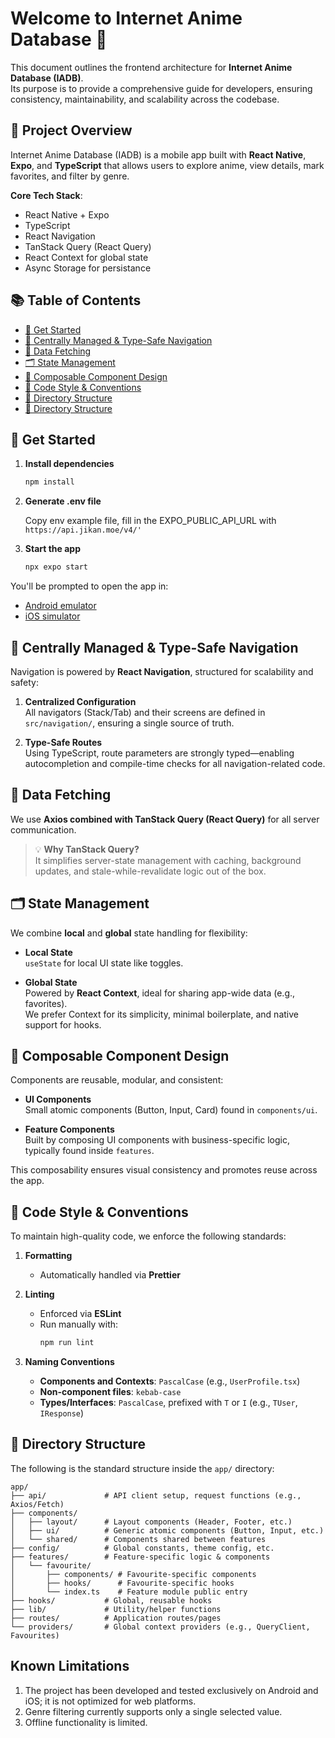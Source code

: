 # Welcome to Internet Anime Database 👋

This document outlines the frontend architecture for **Internet Anime Database (IADB)**.  
Its purpose is to provide a comprehensive guide for developers, ensuring consistency, maintainability, and scalability across the codebase.

## 🧾 Project Overview

Internet Anime Database (IADB) is a mobile app built with **React Native**, **Expo**, and **TypeScript** that allows users to explore anime, view details, mark favorites, and filter by genre.

**Core Tech Stack**:
- React Native + Expo
- TypeScript
- React Navigation
- TanStack Query (React Query)
- React Context for global state
- Async Storage for persistance

## 📚 Table of Contents

- [🚀 Get Started](#-get-started)
- [🧭 Centrally Managed & Type-Safe Navigation](#-centrally-managed--type-safe-navigation)
- [📡 Data Fetching](#-data-fetching)
- [🗂️ State Management](#-state-management)
- [🧩 Composable Component Design](#-composable-component-design)
- [📝 Code Style & Conventions](#-code-style--conventions)
- [📁 Directory Structure](#-directory-structure)
- [📁 Directory Structure](#-known-limitations)


## 🚀 Get Started

1. **Install dependencies**  
   ```bash
   npm install
   ```

2. **Generate .env file**
   
   Copy env example file, fill in the EXPO_PUBLIC_API_URL with ``` https://api.jikan.moe/v4/' ```

2. **Start the app**  
   ```bash
   npx expo start
   ```

You'll be prompted to open the app in:
- [Android emulator](https://docs.expo.dev/workflow/android-studio-emulator/)
- [iOS simulator](https://docs.expo.dev/workflow/ios-simulator/)




## 🧭 Centrally Managed & Type-Safe Navigation

Navigation is powered by **React Navigation**, structured for scalability and safety:

1. **Centralized Configuration**  
   All navigators (Stack/Tab) and their screens are defined in `src/navigation/`, ensuring a single source of truth.

2. **Type-Safe Routes**  
   Using TypeScript, route parameters are strongly typed—enabling autocompletion and compile-time checks for all navigation-related code.



## 📡 Data Fetching

We use **Axios combined with TanStack Query (React Query)** for all server communication.

> 💡 **Why TanStack Query?**  
> It simplifies server-state management with caching, background updates, and stale-while-revalidate logic out of the box.



## 🗂️ State Management

We combine **local** and **global** state handling for flexibility:

- **Local State**  
  `useState` for local UI state like toggles.

- **Global State**  
  Powered by **React Context**, ideal for sharing app-wide data (e.g., favorites).  
  We prefer Context for its simplicity, minimal boilerplate, and native support for hooks.



## 🧩 Composable Component Design

Components are reusable, modular, and consistent:

- **UI Components**  
  Small atomic components (Button, Input, Card) found in `components/ui`.

- **Feature Components**  
  Built by composing UI components with business-specific logic, typically found inside `features`.

This composability ensures visual consistency and promotes reuse across the app.



## 📝 Code Style & Conventions

To maintain high-quality code, we enforce the following standards:

1. **Formatting**  
   - Automatically handled via **Prettier**

2. **Linting**  
   - Enforced via **ESLint**  
   - Run manually with:  
     ```bash
     npm run lint
     ```

3. **Naming Conventions**  
   - **Components and Contexts**: `PascalCase` (e.g., `UserProfile.tsx`)  
   - **Non-component files**: `kebab-case` 
   - **Types/Interfaces**: `PascalCase`, prefixed with `T` or `I` (e.g., `TUser`, `IResponse`)


## 📁 Directory Structure

The following is the standard structure inside the `app/` directory:

```
app/
├── api/             # API client setup, request functions (e.g., Axios/Fetch)
├── components/      
│   ├── layout/      # Layout components (Header, Footer, etc.)
│   ├── ui/          # Generic atomic components (Button, Input, etc.)
│   └── shared/      # Components shared between features
├── config/          # Global constants, theme config, etc.
├── features/        # Feature-specific logic & components
│   └── favourite/
│       ├── components/ # Favourite-specific components
│       ├── hooks/      # Favourite-specific hooks
│       └── index.ts    # Feature module public entry
├── hooks/           # Global, reusable hooks
├── lib/             # Utility/helper functions
├── routes/          # Application routes/pages
└── providers/       # Global context providers (e.g., QueryClient, Favourites)
```

## Known Limitations
   
   1. The project has been developed and tested exclusively on Android and iOS; it is not optimized for web platforms.
   2. Genre filtering currently supports only a single selected value.
   3. Offline functionality is limited.
